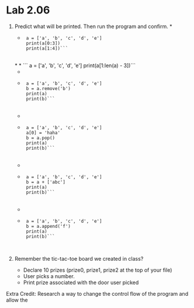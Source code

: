 # Lab 2.06

1. Predict what will be printed. Then run the program and confirm. 
    *  
    *  ```
        a = ['a', 'b', 'c', 'd', 'e']
        print(a[0:3])
        print(a[1:4])```
    <br>
    *  
    *  ```
        a = ['a', 'b', 'c', 'd', 'e']
        print(a[1:len(a) - 3])```
    <br>
    
    *  
    *  ```
        a = ['a', 'b', 'c', 'd', 'e']
        b = a.remove('b')
        print(a)
        print(b)```
    <br>
    
    *  
    *  ```
        a = ['a', 'b', 'c', 'd', 'e']
        a[0] = 'haha'
        b = a.pop()
        print(a)
        print(b)```
    <br> 
    
    *  
    *  ```
        a = ['a', 'b', 'c', 'd', 'e']
        b = a + ['abc']
        print(a)
        print(b)```
    <br>     
    
    *  
    *  ```
        a = ['a', 'b', 'c', 'd', 'e']
        b = a.append('f')
        print(a)
        print(b)```
    <br> 
2. Remember the tic-tac-toe board we created in class? 
    * Declare 10 prizes (prize0, prize1, prize2 at the top of your file)
    * User picks a number.
    * Print prize associated with the door user picked 


Extra Credit: Research a way to change the control flow of the program and allow the 